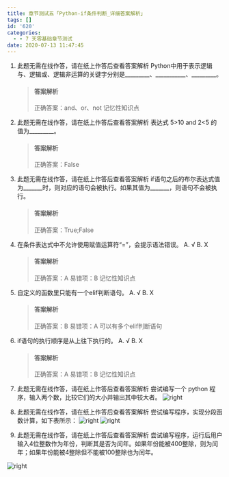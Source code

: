 ```yaml
---
title: 章节测试五「Python-if条件判断_详细答案解析」
tags: []
id: '620'
categories:
  - - 7 天零基础章节测试
date: 2020-07-13 11:47:45
---
```


1.  此题无需在线作答，请在纸上作答后查看答案解析 Python中用于表示逻辑与、逻辑或、逻辑非运算的关键字分别是\_\_\_\_\_\_\_\_\_、\_\_\_\_\_\_\_\_\_\_\_、\_\_\_\_\_\_\_\_\_。
    
    > #### 答案解析
    > 
    > 正确答案：and、or、not 记忆性知识点
    
2.  此题无需在线作答，请在纸上作答后查看答案解析 表达式 5>10 and 2<5 的值为\_\_\_\_\_\_\_\_\_。
    
    > #### 答案解析
    > 
    > 正确答案：False
    
3.  此题无需在线作答，请在纸上作答后查看答案解析 if语句之后的布尔表达式值为\_\_\_\_\_\_\_时，则对应的语句会被执行。如果其值为\_\_\_\_\_\_\_，则语句不会被执行。
    
    > #### 答案解析
    > 
    > 正确答案：True;False
    
4.  在条件表达式中不允许使用赋值运算符“=”，会提示语法错误。 A. √ B. X
    
    > #### 答案解析
    > 
    > 正确答案：A 易错项：B 记忆性知识点
    
5.  自定义的函数里只能有一个elif判断语句。 A. √ B. X
    
    > #### 答案解析
    > 
    > 正确答案：B 易错项：A 可以有多个elif判断语句
    
6.  if语句的执行顺序是从上往下执行的。 A. √ B. X
    
    > #### 答案解析
    > 
    > 正确答案：A 易错项：B 记忆性知识点
    
7.  此题无需在线作答，请在纸上作答后查看答案解析 尝试编写一个 python 程序，输入两个数，比较它们的大小并输出其中较大者。 ![right](https://images-aiyc-1301641396.cos.ap-guangzhou.myqcloud.com/20200713114653.png)
    
8.  此题无需在线作答，请在纸上作答后查看答案解析 尝试编写程序，实现分段函数计算，如下表所示： ![right](https://images-aiyc-1301641396.cos.ap-guangzhou.myqcloud.com/20200713114137.png) ![right](https://images-aiyc-1301641396.cos.ap-guangzhou.myqcloud.com/20200713114706.png)
    
9.  此题无需在线作答，请在纸上作答后查看答案解析 尝试编写程序，运行后用户输入4位整数作为年份，判断其是否为闰年。如果年份能被400整除，则为闰年；如果年份能被4整除但不能被100整除也为闰年。
    

![right](https://images-aiyc-1301641396.cos.ap-guangzhou.myqcloud.com/20200713114716.png)